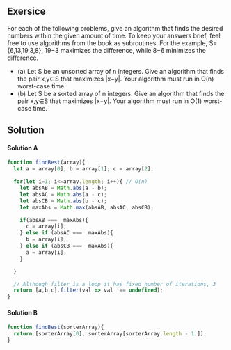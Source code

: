## Exersice

For each of the following problems, give an algorithm that finds the desired numbers within the given amount of time. To keep your answers brief, feel free to use algorithms from the book as subroutines. For the example, S={6,13,19,3,8}, 19−3 maximizes the difference, while 8−6 minimizes the difference.

- (a) Let S be an unsorted array of n integers. Give an algorithm that finds the pair x,y∈S that maximizes |x−y|. Your algorithm must run in O(n) worst-case time.
- (b) Let S be a sorted array of n integers. Give an algorithm that finds the pair x,y∈S that maximizes |x−y|. Your algorithm must run in O(1) worst-case time.


## Solution

#### Solution A

```js
function findBest(array){
  let a = array[0], b = array[1]; c = array[2];

  for(let i=1; i<=array.length; i++){ // O(n)
    let absAB = Math.abs(a - b);
    let absAC = Math.abs(a - c);
    let absCB = Math.abs(b - c);
    let maxAbs = Math.max(absAB, absAC, absCB);

    if(absAB ===  maxAbs){
      c = array[i];
    } else if (absAC ===  maxAbs){
      b = array[i];
    } else if (absCB ===  maxAbs){
      a = array[i];
    }

  }

  // Although filter is a loop it has fixed number of iterations, 3
  return [a,b,c].filter(val => val !== undefined);
}
```

#### Solution B

```js
function findBest(sorterArray){
  return [sorterArray[0], sorterArray[sorterArray.length - 1 ]];
}
```
